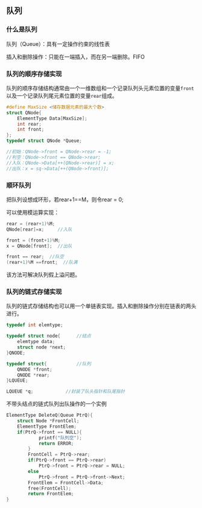 ## 队列

### 什么是队列

队列（Queue）：具有一定操作约束的线性表

插入和删除操作：只能在一端插入，而在另一端删除。FIFO

### 队列的顺序存储实现

队列的顺序存储结构通常由一个一维数组和一个记录队列头元素位置的变量`front`以及一个记录队列尾元素位置的变量`rear`组成。

```c
#define MaxSize <储存数据元素的最大个数>
struct QNode{
    ElementType Data[MaxSize];
    int rear;
    int front;
};
typedef struct QNode *Queue;

//初始：QNode->front = QNode->rear = -1;
//判空：QNode->front == QNode->rear;
//入队：QNode->Data[++(QNode->rear)] = x;
//出队：x = sq->Data[++(QNode->front)];
```

### 顺环队列

把队列设想成环形，若rear+1==M，则令rear = 0;

可以使用模运算实现：

```C
rear = (rear+1)%M;
QNode[rear]=x;     //入队

front = (front+1)%M;
x = QNode[front];  //出队

front == rear;  //队空
(rear+1)%M ==front;  //队满
```

该方法可解决队列假上溢问题。

### 队列的链式存储实现

队列的链式存储结构也可以用一个单链表实现。插入和删除操作分别在链表的两头进行。

```c
typedef int elemtype;

typedef struct node{      //结点
    elemtype data;
    struct node *next;
}QNODE;

typedef struct{           //队列
    QNODE *front;
    QNODE *rear;
}LQUEUE;

LQUEUE *q;            //封装了队头指针和队尾指针
```

不带头结点的链式队列出队操作的一个实例

```c
ElementType DeleteQ(Queue PtrQ){
    struct Node *FrontCell;
    ElementType FrontElem;
    if(PtrQ->front == NULL){
            printf("队列空");
            return ERROR;
        }
        FrontCell = PtrQ->rear;
        if(PtrQ->front == PtrQ->rear)
            PtrQ->front = PtrQ->rear = NULL;
        else
            PtrQ->front = PtrQ->front->Next;
        FrontElem = FrontCell->Data;
        free(FrontCell);
        return FrontElem;
}
```

